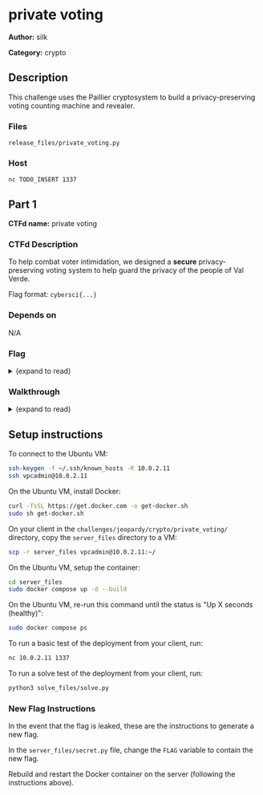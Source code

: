 # private voting

**Author:** silk

**Category:** crypto

## Description

This challenge uses the Paillier cryptosystem to build a privacy-preserving voting counting machine and revealer.

### Files

```
release_files/private_voting.py
```

### Host

```
nc TODO_INSERT 1337
```

## Part 1 

**CTFd name:** private voting

### CTFd Description

To help combat voter intimidation, we designed a **secure** privacy-preserving voting system to help guard the privacy of the people of Val Verde.

Flag format: `cybersci{...}`

### Depends on

N/A

### Flag

<details>
<summary>(expand to read)</summary><br>


cybersci{adds_t0_oNe_1s_n0t_en0ugh}

</details>


### Walkthrough

<details>
<summary>(expand to read)</summary><br>

This challenge uses Paillier encryption to build a flawed privacy-preserving voting system. In this system, the voting aggregator collecting encrypted votes, adds them together, and sends the encrypted total to the voting revealer. The voting revealer, using the private key, is able decrypt the total and reveal the winner. The voting aggregator does not have access to the private key, and therefore cannot decrypt individual voter's votes.

This system requires each voter to send N encrypted votes, one for each candidate (example: 0,0,1,0). Each vote is either a 0 or 1, with a 1 indicating the voter's decision. The voting aggregator is capable of summing together a voter's N encrypted votes and validating that the sum is equal to 1. This stops the voter from voting for multiple candidates (multiple 1s: 0,1,1,0), or voting multiple times for one candidate (value greater than 1: 0,0,2,0).

The flaw in this system is the voter can send an encrypted vote with a value greater than 1, and subtract that value from the other votes. This way, the sum of the values is still 1.
For example: 0,-100,101,0

To solve this challenge, you must write send an encrypted vote using the above mentioned exploit to rig the election in Gen. Ramon Esperanza's favor. Once Gen. Ramon Esperanza wins the election, the flag is printed.

</details>


## Setup instructions

To connect to the Ubuntu VM:

```sh
ssh-keygen -f ~/.ssh/known_hosts -R 10.0.2.11
ssh vpcadmin@10.0.2.11
```

On the Ubuntu VM, install Docker:

```sh
curl -fsSL https://get.docker.com -o get-docker.sh
sudo sh get-docker.sh
```

On your client in the `challenges/jeopardy/crypto/private_voting/` directory, copy the `server_files` directory to a VM:

```sh
scp -r server_files vpcadmin@10.0.2.11:~/
```

On the Ubuntu VM, setup the container:

```sh
cd server_files
sudo docker compose up -d --build
```

On the Ubuntu VM, re-run this command until the status is "Up X seconds (healthy)":

```sh
sudo docker compose ps
```

To run a basic test of the deployment from your client, run:

```sh
nc 10.0.2.11 1337
```

To run a solve test of the deployment from your client, run:

```sh
python3 solve_files/solve.py
```

### New Flag Instructions

In the event that the flag is leaked, these are the instructions to generate a new flag.

In the `server_files/secret.py` file, change the `FLAG` variable to contain the new flag.

Rebuild and restart the Docker container on the server (following the instructions above).